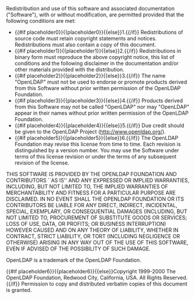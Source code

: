 Redistribution and use of this software and associated documentation (&quot;Software&quot;), with or without modification, are permitted provided that the following conditions are met:

* {{#if placeholder0}}{{placeholder0}}{{else}}1.{{/if}} Redistributions of source code must retain copyright statements and notices. Redistributions must also contain a copy of this document.
* {{#if placeholder1}}{{placeholder1}}{{else}}2.{{/if}} Redistributions in binary form must reproduce the above copyright notice, this list of conditions and the following disclaimer in the documentation and/or other materials provided with the distribution.
* {{#if placeholder2}}{{placeholder2}}{{else}}3.{{/if}} The name &quot;OpenLDAP&quot; must not be used to endorse or promote products derived from this Software without prior written permission of the OpenLDAP Foundation.
* {{#if placeholder3}}{{placeholder3}}{{else}}4.{{/if}} Products derived from this Software may not be called &quot;OpenLDAP&quot; nor may &quot;OpenLDAP&quot; appear in their names without prior written permission of the OpenLDAP Foundation.
* {{#if placeholder4}}{{placeholder4}}{{else}}5.{{/if}} Due credit should be given to the OpenLDAP Project (http://www.openldap.org/).
* {{#if placeholder5}}{{placeholder5}}{{else}}6.{{/if}} The OpenLDAP Foundation may revise this license from time to time. Each revision is distinguished by a version number. You may use the Software under terms of this license revision or under the terms of any subsequent revision of the license.

THIS SOFTWARE IS PROVIDED BY THE OPENLDAP FOUNDATION AND CONTRIBUTORS ``AS IS'' AND ANY EXPRESSED OR IMPLIED WARRANTIES, INCLUDING, BUT NOT LIMITED TO, THE IMPLIED WARRANTIES OF MERCHANTABILITY AND FITNESS FOR A PARTICULAR PURPOSE ARE DISCLAIMED. IN NO EVENT SHALL THE OPENLDAP FOUNDATION OR ITS CONTRIBUTORS BE LIABLE FOR ANY DIRECT, INDIRECT, INCIDENTAL, SPECIAL, EXEMPLARY, OR CONSEQUENTIAL DAMAGES (INCLUDING, BUT NOT LIMITED TO, PROCUREMENT OF SUBSTITUTE GOODS OR SERVICES; LOSS OF USE, DATA, OR PROFITS; OR BUSINESS INTERRUPTION) HOWEVER CAUSED AND ON ANY THEORY OF LIABILITY, WHETHER IN CONTRACT, STRICT LIABILITY, OR TORT (INCLUDING NEGLIGENCE OR OTHERWISE) ARISING IN ANY WAY OUT OF THE USE OF THIS SOFTWARE, EVEN IF ADVISED OF THE POSSIBILITY OF SUCH DAMAGE.

OpenLDAP is a trademark of the OpenLDAP Foundation.

{{#if placeholder6}}{{placeholder6}}{{else}}Copyright 1999-2000 The OpenLDAP Foundation, Redwood City, California, USA. All Rights Reserved.{{/if}} Permission to copy and distributed verbatim copies of this document is granted.